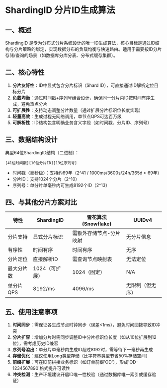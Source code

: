 # ShardingID 分片ID生成算法

## 一、概述
ShardingID 是专为分布式分片系统设计的唯一ID生成算法，核心目标是通过ID结构与分片策略的绑定，实现数据分布的负载均衡与快速路由。适用于需要按ID分片存储/查询的场景（如数据库分库分表、分布式缓存集群）。

## 二、核心特性
1. **分片友好性**：ID中显式包含分片标识（Shard ID），可直接通过ID解析定位目标分片
2. **负载均衡**：通过时间戳+序列号组合设计，确保同一分片内ID按时间有序生成，避免热点分片
3. **可扩展性**：支持动态调整分片数量（通过扩展分片标识位长度实现）
4. **轻量高效**：生成过程无网络调用，单节点QPS可达百万级
5. **可解析性**：ID结构包含明确业务含义字段（如时间戳、分片ID、序列号）

## 三、数据结构设计
典型64位ShardingID结构（二进制）：
```
[41位时间戳][10位分片ID][13位序列号]
```
- 时间戳（毫秒级）：支持约69年（2^41 / 1000ms/3600s/24h/365d ≈ 69年）
- 分片ID：支持1024个分片（2^10）
- 序列号：单分片单毫秒内可生成8192个ID（2^13）

## 四、与其他分片方案对比
| 特性         | ShardingID          | 雪花算法(Snowflake)       | UUIDv4                |
|--------------|---------------------|---------------------------|-----------------------|
| 分片支持     | 显式分片标识        | 需额外存储节点-分片映射   | 无分片信息            |
| 有序性       | 时间有序            | 时间有序                  | 无序                  |
| 分片定位     | 直接解析ID          | 需查询节点映射表          | 无法定位              |
| 最大分片数   | 1024（可扩展）      | 1024（固定）              | N/A                   |
| 单分片QPS    | 8192/ms             | 4096/ms                   | 无限制（但无序）      |

## 五、使用注意事项
1. **时间同步**：需保证各生成节点时钟同步（误差<1ms），避免时间回拨导致ID冲突
2. **分片扩容**：增加分片时需同步调整ID中分片标识位长度（如从10位扩展到12位），需考虑历史ID兼容
3. **序列号溢出**：单分片单毫秒内生成ID超过8192时，需等待下一毫秒再生成
4. **存储优化**：建议使用Long类型存储（比字符串类型节省50%存储空间）
5. **前缀扩展**：可在ID前拼接业务标识（如订单前缀'OD'），形成'OD-1234567890'格式提升可读性
6. **冲突检测**：生产环境建议开启ID唯一性校验（通过数据库唯一索引或缓存验证）